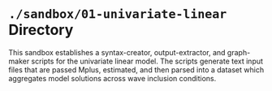 `./sandbox/01-univariate-linear` Directory
=========

This sandbox establishes a syntax-creator, output-extractor, and graph-maker scripts for the univariate linear model. The scripts generate text input files that are passed Mplus, estimated, and then parsed into a dataset which aggregates model solutions across wave inclusion conditions. 